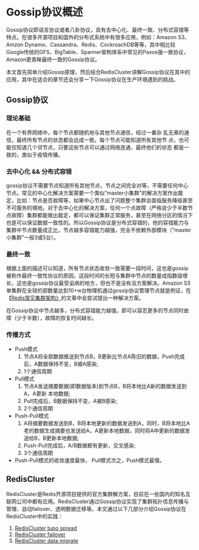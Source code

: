 # Gossip协议概述

Gossip协议即谣言协议或者八卦协议，具有去中心化、最终一致、分布式容错等特点。在很多开源项目和国外的分布式系统中有很多应用，例如：Amazon S3、Amzon Dynamo、Cassandra、Redis、CockroachDB等等，其中相比较Google传统的GFS、BigTable、Spanner架构体系中常见的Paxos强一致协议，Amazon更青睐最终一致的Gossip协议。

本文首先简单介绍Gossip原理，然后结合RedisCluster讲解Gossip协议在其中的应用，其中在适合的章节还会分享一下Gossip协议在生产环境遇到的挑战。

## Gossip协议
### 理论基础
在一个有界网络中，每个节点都随机地与其他节点通信，经过一番杂 乱无章的通信，最终所有节点的状态都会达成一致。每个节点可能知道所有其他节 点，也可能仅知道几个邻节点，只要这些节点可以通过网络连通，最终他们的状态 都是一致的，类似于疫情传播。

### 去中心化 && 分布式容错
gossip协议不需要节点知道所有其他节点，节点之间完全对等，不需要任何中心节点。常见的中心化解决方案需要一个类似“master小集群”的解决方案作出裁定，比如：节点是否故障等，如果中心节点出了问题整个集群会面临服务降级甚至不可服务的境地。对于去中心化的解决方案，任何一个点故障（严格说少于半数节点故障）集群都能做出裁定，都可以保证集群正常服务，甚至在网络分区的情况下也是可以保证数据一致性的。所以Gossip协议是分布式容错的，他的容错能力与集群中节点数量成正比，节点越多容错能力越强，完全不依赖外部模块（“master小集群”一般3或5台）。


### 最终一致
根据上面的描述可以知道，所有节点状态收敛一致需要一段时间，这也是gossip被称作最终一致性协议的原因，这段时间的长短与集群中节点的数量成指数级增长，这也是gossip协议最受诟病的地方，但也不是没有没方案解决。Amazon S3单集群在全球的部数量达到10+w台物理机通过gossip协议管理节点就是例证，在【[Redis常见集群架构》](https://github.com/joeylichang/joeylichang.github.io/blob/master/src/redis/common_architectures.md#%E5%A4%A7%E8%A7%84%E6%A8%A1%E7%9A%84%E5%8E%BB%E4%B8%AD%E5%BF%83%E5%8C%96%E8%A7%A3%E5%86%B3%E6%96%B9%E6%A1%88)的文章中会尝试提出一种解决方案。

在Gossip协议中节点越多，分布式容错能力越强，即可以容忍更多的节点同时故障（少于半数），故障的恢复时间越长。

### 传播方式
* Push模式
	1. 节点A将全部数据推送到节点B，B更新比节点A陈旧的数据，Push完成后，A数据保持不变，B被A感染;
	2. 1个通信周期
* Pull模式
	1. 节点A发送摘要数据(即数据版本)到节点B，B将本地比A新的数据发送到A，A更新 本地数据;
	2. Pull完成后，B数据保持不变，A被B感染;
	3. 2个通信周期
* Push-Pull模式
	1. A将摘要数据发送到B，B将本地更新的数据发送到A，同时，B将本地比A老的数据生成摘要也发送给A，A更新本地数据，同时将A中更新的数据发送给B，B更新本地数据;
	2. Push-Pull完成后，A/B数据都有更新，交叉感染;
	3. 3个通信周期
* Push-Pull模式的收敛速度最快， Pull模式次之，Push模式最慢。

## RedisCluster
RedisCluster是Redis开源项目提供的官方集群解方案，目前在一些国内的知名互联网公司中都有应用。RedisCluster通过Gossip协议实现了集群拓扑信息传播与管理、自动failover、透明数据迁移等。本文通过以下几部分介绍Gossip协议在RedisCluster中的实践：
1. [RedisCluster tupo spread](https://github.com/joeylichang/joeylichang.github.io/blob/master/src/distributed_protocol/gossip/ping_pong.md)
2. [RedisCluster failover](https://github.com/joeylichang/joeylichang.github.io/blob/master/src/distributed_protocol/gossip/failover.md)
3. [RedisCluster data migrate](https://github.com/joeylichang/joeylichang.github.io/blob/master/src/distributed_protocol/gossip/migrate.md)
